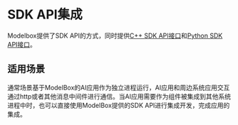 # SDK API集成
Modelbox提供了SDK API的方式，同时提供[C++ SDK API接口](c++.md)和[Python SDK API接口](python.md)。
## 适用场景
通常场景基于ModelBox的AI应用作为独立进程运行，AI应用和周边系统应用交互通过http或者其他消息中间件进行通信。当AI应用需要作为组件被集成到其他系统进程中时，也可以直接使用ModelBox提供的SDK API进行集成开发，完成应用的集成。